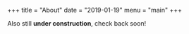 +++
title = "About"
date = "2019-01-19"
menu = "main"
+++

Also still **under construction**, check back soon!